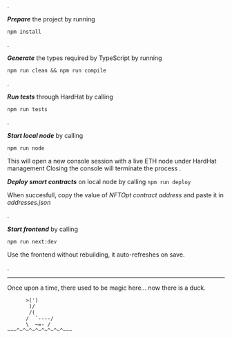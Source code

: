 .

**_Prepare_** the project by running

`npm install`

.

**_Generate_** the types required by TypeScript by running

`npm run clean && npm run compile`

.

**_Run tests_** through HardHat by calling

`npm run tests`

.

**_Start local node_** by calling

`npm run node`

This will open a new console session with a live ETH node under HardHat management
Closing the console will terminate the process
.

**_Deploy smart contracts_** on local node by calling
`npm run deploy`

When succesfull, copy the value of _NFTOpt contract address_ and paste it in _addresses.json_

.

**_Start frontend_** by calling

`npm run next:dev`

Use the frontend without rebuilding, it auto-refreshes on save.

.

---

Once upon a time, there used to be magic here... now there is a duck.

```
      >(')
       )/
       /(
      /  `----/
      \  ~=- /
~~~^~^~^~^~^~^~^~^~~~
```